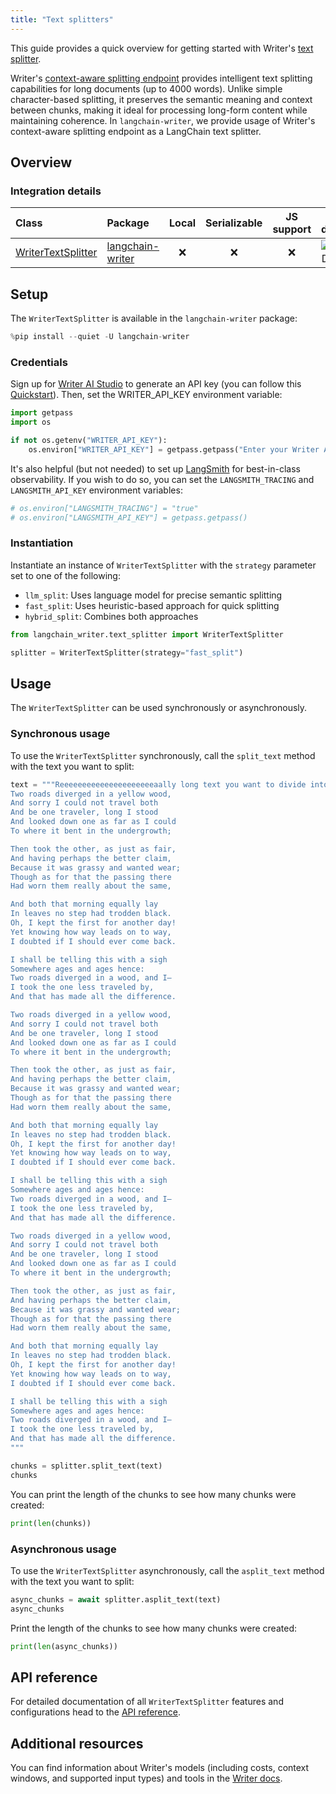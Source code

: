 ```yaml
---
title: "Text splitters"
---
```


This guide provides a quick overview for getting started with Writer's [text splitter](/oss/integrations/splitters/).

Writer's [context-aware splitting endpoint](https://dev.writer.com/api-guides/tools#context-aware-text-splitting) provides intelligent text splitting capabilities for long documents (up to 4000 words). Unlike simple character-based splitting, it preserves the semantic meaning and context between chunks, making it ideal for processing long-form content while maintaining coherence. In `langchain-writer`, we provide usage of Writer's context-aware splitting endpoint as a LangChain text splitter.

## Overview

### Integration details

| Class                                                                                                            | Package                                                        | Local | Serializable | JS support |                                        Package downloads                                         |                                        Package latest                                         |
|:-----------------------------------------------------------------------------------------------------------------|:---------------------------------------------------------------|:-----:|:------------:|:----------:|:------------------------------------------------------------------------------------------------:|:---------------------------------------------------------------------------------------------:|
| [WriterTextSplitter](https://github.com/writer/langchain-writer/blob/main/langchain_writer/text_splitter.py#L11) | [langchain-writer](https://pypi.org/project/langchain-writer/) |   ❌   |      ❌       |     ❌      | ![PyPI - Downloads](https://img.shields.io/pypi/dm/langchain-writer?style=flat-square&label=%20) | ![PyPI - Version](https://img.shields.io/pypi/v/langchain-writer?style=flat-square&label=%20) |

## Setup

The `WriterTextSplitter` is available in the `langchain-writer` package:

```python
%pip install --quiet -U langchain-writer
```

### Credentials

Sign up for [Writer AI Studio](https://app.writer.com/aistudio/signup?utm_campaign=devrel) to generate an API key (you can follow this [Quickstart](https://dev.writer.com/api-guides/quickstart)). Then, set the WRITER_API_KEY environment variable:

```python
import getpass
import os

if not os.getenv("WRITER_API_KEY"):
    os.environ["WRITER_API_KEY"] = getpass.getpass("Enter your Writer API key: ")
```

It's also helpful (but not needed) to set up [LangSmith](https://smith.langchain.com/) for best-in-class observability. If you wish to do so, you can set the `LANGSMITH_TRACING` and `LANGSMITH_API_KEY` environment variables:

```python
# os.environ["LANGSMITH_TRACING"] = "true"
# os.environ["LANGSMITH_API_KEY"] = getpass.getpass()
```

### Instantiation

Instantiate an instance of `WriterTextSplitter` with the `strategy` parameter set to one of the following:

- `llm_split`: Uses language model for precise semantic splitting
- `fast_split`: Uses heuristic-based approach for quick splitting
- `hybrid_split`: Combines both approaches

```python
from langchain_writer.text_splitter import WriterTextSplitter

splitter = WriterTextSplitter(strategy="fast_split")
```

## Usage

The `WriterTextSplitter` can be used synchronously or asynchronously.

### Synchronous usage

To use the `WriterTextSplitter` synchronously, call the `split_text` method with the text you want to split:

```python
text = """Reeeeeeeeeeeeeeeeeeeeeaally long text you want to divide into smaller chunks. For example you can add a poem multiple times:
Two roads diverged in a yellow wood,
And sorry I could not travel both
And be one traveler, long I stood
And looked down one as far as I could
To where it bent in the undergrowth;

Then took the other, as just as fair,
And having perhaps the better claim,
Because it was grassy and wanted wear;
Though as for that the passing there
Had worn them really about the same,

And both that morning equally lay
In leaves no step had trodden black.
Oh, I kept the first for another day!
Yet knowing how way leads on to way,
I doubted if I should ever come back.

I shall be telling this with a sigh
Somewhere ages and ages hence:
Two roads diverged in a wood, and I—
I took the one less traveled by,
And that has made all the difference.

Two roads diverged in a yellow wood,
And sorry I could not travel both
And be one traveler, long I stood
And looked down one as far as I could
To where it bent in the undergrowth;

Then took the other, as just as fair,
And having perhaps the better claim,
Because it was grassy and wanted wear;
Though as for that the passing there
Had worn them really about the same,

And both that morning equally lay
In leaves no step had trodden black.
Oh, I kept the first for another day!
Yet knowing how way leads on to way,
I doubted if I should ever come back.

I shall be telling this with a sigh
Somewhere ages and ages hence:
Two roads diverged in a wood, and I—
I took the one less traveled by,
And that has made all the difference.

Two roads diverged in a yellow wood,
And sorry I could not travel both
And be one traveler, long I stood
And looked down one as far as I could
To where it bent in the undergrowth;

Then took the other, as just as fair,
And having perhaps the better claim,
Because it was grassy and wanted wear;
Though as for that the passing there
Had worn them really about the same,

And both that morning equally lay
In leaves no step had trodden black.
Oh, I kept the first for another day!
Yet knowing how way leads on to way,
I doubted if I should ever come back.

I shall be telling this with a sigh
Somewhere ages and ages hence:
Two roads diverged in a wood, and I—
I took the one less traveled by,
And that has made all the difference.
"""

chunks = splitter.split_text(text)
chunks
```

You can print the length of the chunks to see how many chunks were created:

```python
print(len(chunks))
```

### Asynchronous usage

To use the `WriterTextSplitter` asynchronously, call the `asplit_text` method with the text you want to split:

```python
async_chunks = await splitter.asplit_text(text)
async_chunks
```

Print the length of the chunks to see how many chunks were created:

```python
print(len(async_chunks))
```

## API reference

For detailed documentation of all `WriterTextSplitter` features and configurations head to the [API reference](https://python.langchain.com/api_reference/writer/text_splitter/langchain_writer.text_splitter.WriterTextSplitter.html#langchain_writer.text_splitter.WriterTextSplitter).

## Additional resources

You can find information about Writer's models (including costs, context windows, and supported input types) and tools in the [Writer docs](https://dev.writer.com/home).
